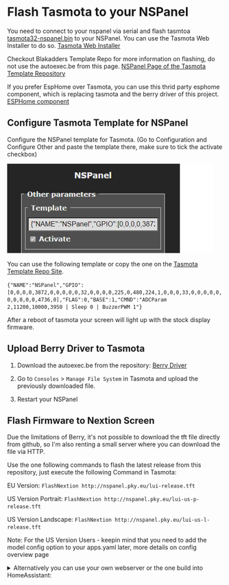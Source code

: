 # Flash Tasmota to your NSPanel

You need to connect to your nspanel via serial and flash tasmtoa [tasmota32-nspanel.bin](http://ota.tasmota.com/tasmota32/release/tasmota32-nspanel.bin) to your NSPanel. 
You can use the Tasmota Web Installer to do so. [Tasmota Web Installer](https://tasmota.github.io/install/)

Checkout Blakadders Template Repo for more information on flashing, do not use the autoexec.be from this page.
[NSPanel Page of the Tasmota Template Repository](https://templates.blakadder.com/sonoff_NSPanel.html)

If you prefer EspHome over Tasmota, you can use this thrid party esphome component, which is replacing tasmota and the berry driver of this project.
[ESPHome component](https://github.com/sairon/esphome-nspanel-lovelace-ui)


## Configure Tasmota Template for NSPanel

Configure the NSPanel template for Tasmota. (Go to Configuration and Configure Other and paste the template there, make sure to tick the activate checkbox)

![tasmota-template-config](img/tasmota-template-config.png)

You can use the following template or copy the one on the [Tasmota Template Repo Site](https://templates.blakadder.com/sonoff_NSPanel.html).

`{"NAME":"NSPanel","GPIO":[0,0,0,0,3872,0,0,0,0,0,32,0,0,0,0,225,0,480,224,1,0,0,0,33,0,0,0,0,0,0,0,0,0,0,4736,0],"FLAG":0,"BASE":1,"CMND":"ADCParam 2,11200,10000,3950 | Sleep 0 | BuzzerPWM 1"}`

After a reboot of tasmota your screen will light up with the stock display firmware.

## Upload Berry Driver to Tasmota

1. Download the autoexec.be from the repository: [Berry Driver](https://github.com/joBr99/nspanel-lovelace-ui/blob/main/tasmota/autoexec.be)

2. Go to `Consoles` > `Manage File System` in Tasmota and upload the previously downloaded file.

3. Restart your NSPanel

## Flash Firmware to Nextion Screen

Due the limitations of Berry, it's not possible to download the tft file directly from github, so I'm also renting a small server where you can download the file via HTTP.

Use the one following commands to flash the latest release from this repository, just execute the following Command in Tasmota:

EU Version: `FlashNextion http://nspanel.pky.eu/lui-release.tft`

US Version Portrait: `FlashNextion http://nspanel.pky.eu/lui-us-p-release.tft`

US Version Landscape: `FlashNextion http://nspanel.pky.eu/lui-us-l-release.tft`



Note: For the US Version Users - keepin mind that you need to add the model config option to your apps.yaml later, more details on config overview page


<details>
<summary>Alternatively you can use your own webserver or the one build into HomeAssistant:</summary>
<br>
Upload the nspanel.tft from the lastest release to a Webserver (for example www folder of Home Assistant) and execute the following command in Tasmota Console. (Development Version: [tft file from HMI folder](HMI/nspanel.tft))

**Webserver must be HTTP, HTTPS is not supported, due to limitations of berry lang on tasmota**

`FlashNextion http://ip-address-of-your-homeassistant:8123/local/nspanel.tft`
</details>


